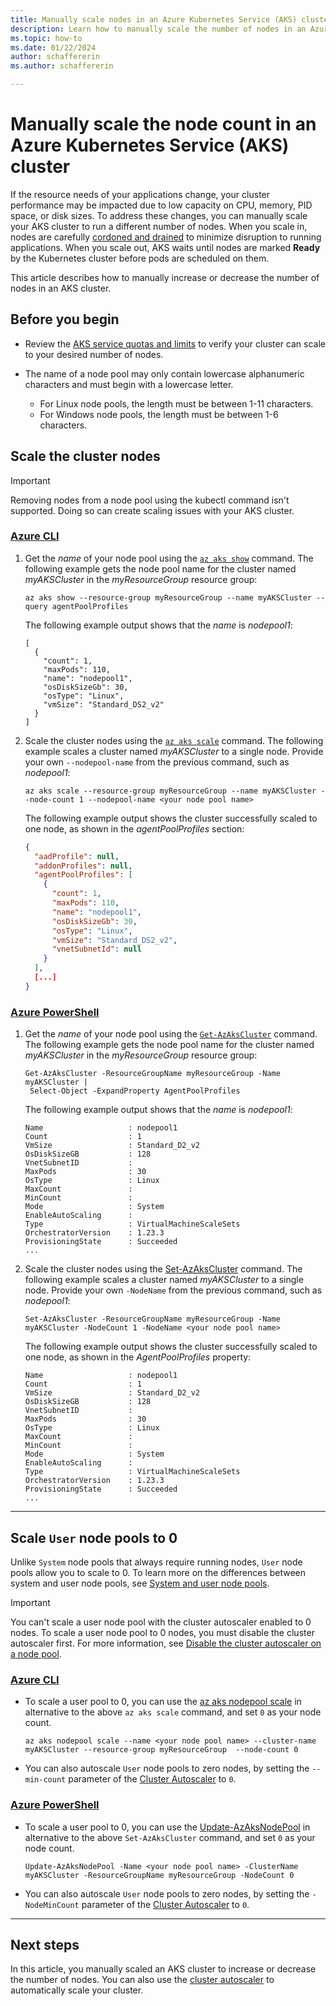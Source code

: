 ```yaml
---
title: Manually scale nodes in an Azure Kubernetes Service (AKS) cluster
description: Learn how to manually scale the number of nodes in an Azure Kubernetes Service (AKS) cluster.
ms.topic: how-to
ms.date: 01/22/2024
author: schaffererin
ms.author: schaffererin

---
```


# Manually scale the node count in an Azure Kubernetes Service (AKS) cluster

If the resource needs of your applications change, your cluster performance may be impacted due to low capacity on CPU, memory, PID space, or disk sizes. To address these changes, you can manually scale your AKS cluster to run a different number of nodes. When you scale in, nodes are carefully [cordoned and drained][kubernetes-drain] to minimize disruption to running applications. When you scale out, AKS waits until nodes are marked **Ready** by the Kubernetes cluster before pods are scheduled on them.

This article describes how to manually increase or decrease the number of nodes in an AKS cluster.

## Before you begin

* Review the [AKS service quotas and limits][service-quotas] to verify your cluster can scale to your desired number of nodes.

* The name of a node pool may only contain lowercase alphanumeric characters and must begin with a lowercase letter.

   * For Linux node pools, the length must be between 1-11 characters.
   * For Windows node pools, the length must be between 1-6 characters.

## Scale the cluster nodes

> [!IMPORTANT]
> Removing nodes from a node pool using the kubectl command isn't supported. Doing so can create scaling issues with your AKS cluster.

### [Azure CLI](#tab/azure-cli)

1. Get the *name* of your node pool using the [`az aks show`][az-aks-show] command. The following example gets the node pool name for the cluster named *myAKSCluster* in the *myResourceGroup* resource group:

    ```azurecli-interactive
    az aks show --resource-group myResourceGroup --name myAKSCluster --query agentPoolProfiles
    ```

    The following example output shows that the *name* is *nodepool1*:

    ```output
    [
      {
        "count": 1,
        "maxPods": 110,
        "name": "nodepool1",
        "osDiskSizeGb": 30,
        "osType": "Linux",
        "vmSize": "Standard_DS2_v2"
      }
    ]
    ```

2. Scale the cluster nodes using the [`az aks scale`][az-aks-scale] command. The following example scales a cluster named *myAKSCluster* to a single node. Provide your own `--nodepool-name` from the previous command, such as *nodepool1*:

    ```azurecli-interactive
    az aks scale --resource-group myResourceGroup --name myAKSCluster --node-count 1 --nodepool-name <your node pool name>
    ```

    The following example output shows the cluster successfully scaled to one node, as shown in the *agentPoolProfiles* section:

    ```json
    {
      "aadProfile": null,
      "addonProfiles": null,
      "agentPoolProfiles": [
        {
          "count": 1,
          "maxPods": 110,
          "name": "nodepool1",
          "osDiskSizeGb": 30,
          "osType": "Linux",
          "vmSize": "Standard_DS2_v2",
          "vnetSubnetId": null
        }
      ],
      [...]
    }
    ```

### [Azure PowerShell](#tab/azure-powershell)

1. Get the *name* of your node pool using the [`Get-AzAksCluster`][get-azakscluster] command. The following example gets the node pool name for the cluster named *myAKSCluster* in the *myResourceGroup* resource group:

    ```azurepowershell-interactive
    Get-AzAksCluster -ResourceGroupName myResourceGroup -Name myAKSCluster |
     Select-Object -ExpandProperty AgentPoolProfiles
    ```

    The following example output shows that the *name* is *nodepool1*:

    ```output
    Name                   : nodepool1
    Count                  : 1
    VmSize                 : Standard_D2_v2
    OsDiskSizeGB           : 128
    VnetSubnetID           :
    MaxPods                : 30
    OsType                 : Linux
    MaxCount               :
    MinCount               :
    Mode                   : System
    EnableAutoScaling      :
    Type                   : VirtualMachineScaleSets
    OrchestratorVersion    : 1.23.3
    ProvisioningState      : Succeeded
    ...
    ```

2. Scale the cluster nodes using the [Set-AzAksCluster][set-azakscluster] command. The following example scales a cluster named *myAKSCluster* to a single node. Provide your own `-NodeName` from the previous command, such as *nodepool1*:

    ```azurepowershell-interactive
    Set-AzAksCluster -ResourceGroupName myResourceGroup -Name myAKSCluster -NodeCount 1 -NodeName <your node pool name>
    ```

    The following example output shows the cluster successfully scaled to one node, as shown in the *AgentPoolProfiles* property:

    ```output
    Name                   : nodepool1
    Count                  : 1
    VmSize                 : Standard_D2_v2
    OsDiskSizeGB           : 128
    VnetSubnetID           :
    MaxPods                : 30
    OsType                 : Linux
    MaxCount               :
    MinCount               :
    Mode                   : System
    EnableAutoScaling      :
    Type                   : VirtualMachineScaleSets
    OrchestratorVersion    : 1.23.3
    ProvisioningState      : Succeeded
    ...
    ```

---

## Scale `User` node pools to 0

Unlike `System` node pools that always require running nodes, `User` node pools allow you to scale to 0. To learn more on the differences between system and user node pools, see [System and user node pools](use-system-pools.md).

> [!IMPORTANT]
> You can't scale a user node pool with the cluster autoscaler enabled to 0 nodes. To scale a user node pool to 0 nodes, you must disable the cluster autoscaler first. For more information, see [Disable the cluster autoscaler on a node pool](./cluster-autoscaler.md#disable-the-cluster-autoscaler-on-a-node-pool).

### [Azure CLI](#tab/azure-cli)

* To scale a user pool to 0, you can use the [az aks nodepool scale][az-aks-nodepool-scale] in alternative to the above `az aks scale` command, and set `0` as your node count.

    ```azurecli-interactive
    az aks nodepool scale --name <your node pool name> --cluster-name myAKSCluster --resource-group myResourceGroup  --node-count 0 
    ```

* You can also autoscale `User` node pools to zero nodes, by setting the `--min-count` parameter of the [Cluster Autoscaler](cluster-autoscaler.md) to `0`.

### [Azure PowerShell](#tab/azure-powershell)

* To scale a user pool to 0, you can use the [Update-AzAksNodePool][update-azaksnodepool] in alternative to the above `Set-AzAksCluster` command, and set `0` as your node count.

    ```azurepowershell-interactive
    Update-AzAksNodePool -Name <your node pool name> -ClusterName myAKSCluster -ResourceGroupName myResourceGroup -NodeCount 0
    ```

* You can also autoscale `User` node pools to zero nodes, by setting the `-NodeMinCount` parameter of the [Cluster Autoscaler](cluster-autoscaler.md) to `0`.

---

## Next steps

In this article, you manually scaled an AKS cluster to increase or decrease the number of nodes. You can also use the [cluster autoscaler][cluster-autoscaler] to automatically scale your cluster.

<!-- LINKS - external -->
[kubernetes-drain]: https://kubernetes.io/docs/tasks/administer-cluster/safely-drain-node/

<!-- LINKS - internal -->
[az-aks-show]: /cli/azure/aks#az_aks_show
[get-azakscluster]: /powershell/module/az.aks/get-azakscluster
[az-aks-scale]: /cli/azure/aks#az_aks_scale
[set-azakscluster]: /powershell/module/az.aks/set-azakscluster
[cluster-autoscaler]: cluster-autoscaler.md
[az-aks-nodepool-scale]: /cli/azure/aks/nodepool#az_aks_nodepool_scale
[update-azaksnodepool]: /powershell/module/az.aks/update-azaksnodepool
[service-quotas]: ./quotas-skus-regions.md#service-quotas-and-limits

